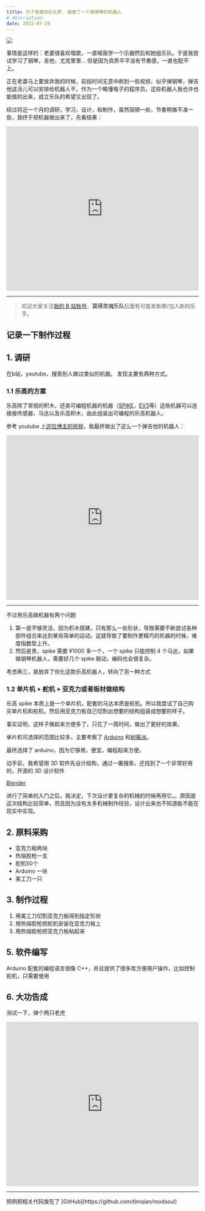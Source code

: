```yaml
---
title: 为了老婆的乐队梦, 我做了一个弹钢琴的机器人
# description:
date: 2022-07-29
---
```


![](https://i.v2ex.co/3SAa692h.jpeg)

事情是这样的：老婆很喜欢唱歌，一直喊我学一个乐器然后和她组乐队。于是我尝试学习了钢琴，吉他，尤克里里… 但是因为资质平平没有节奏感，一直也配不上。

正在老婆马上要放弃我的时候，前段时间无意中刷到一些视频，似乎弹钢琴，弹吉他这活儿可以安排给机器人干。作为一个略懂电子的程序员，这些机器人我也许也能做的出来，成立乐队的希望又出现了。

经过将近一个月的调研，学习，设计，和制作，虽然简陋一些，节奏稍微不准一些，我终于把机器做出来了，先看结果：

<iframe 
  style="width: 640px; height: 430px; max-width: 100%"
  src="https://player.bilibili.com/player.html?aid=428990101&bvid=BV1nG411h7pE&cid=787586760&page=1" scrolling="no" border="0" frameborder="no" framespacing="0" allowfullscreen="true"> 
</iframe>

<hr/>

> 欢迎大家关注[我的 B 站账号](https://space.bilibili.com/11206127)，**莫得灵魂乐队**后面有可能发新歌/加入新的乐手。


## 记录一下制作过程

## 1. 调研

在b站，youtube，搜索别人做过类似的机器。 发现主要有两种方式。

### 1.1 乐高的方案

乐高除了常规的积木，还卖可编程机器的机器（[SPIKE](https://legoeducation.cn/zh-cn/products/lego-education-spike-prime-/45678#spike-prime%E7%A7%91%E5%88%9B%E5%A5%97%E8%A3%85)，[EV3](https://zh.wikipedia.org/zh-sg/%E6%A8%82%E9%AB%98Mindstorms_EV3)等）这些机器可以连接接传感器，马达以及乐高积木，由此组装出可编程的乐高机器人。

参考 youtube 上[这位博主的视频](https://www.youtube.com/watch?v=cXgB3lIvPHI)，我最终做出了这么一个弹吉他的机器人：

<iframe 
  style="width: 640px; height: 430px; max-width: 100%"
  src="https://player.bilibili.com/player.html?aid=686382957&bvid=BV1AU4y1v7Cz&cid=786446104&page=1" scrolling="no" border="0" frameborder="no" framespacing="0" allowfullscreen="true"> 
</iframe>

---

不过用乐高做机器有两个问题

1. 第一是不够灵活，因为积木搭建，只有那么一些形状，导致需要不断尝试各种部件组合来达到某些简单的运动。这就导致了要制作更精巧的机器的时候，难度指数型上升。
2. 然后是贵，spike 需要 ¥1000 多一个，一个 spike 只能控制 4 个马达，如果做钢琴机器人，需要好几个 spike 联动，编码也会很复杂。

考虑再三，我放弃了优化这款乐高机器人，转向了另一种方式

### 1.2 单片机 + 舵机 + 亚克力或者板材做结构

乐高 spike 本质上是一个单片机，配套的马达本质是舵机。所以我尝试了自己购买单片机和舵机，然后用亚克力板自己切割出想要的结构组装成想要的样子。

事实证明，这样子做起来方便多了，只花了一周时间，做出了更好的效果。

单片机可选择的范围比较多，主要考察了 [Arduino](https://www.arduino.cc/) 和[树莓派](https://www.raspberrypi.com/)。

最终选择了 arduino，因为它够用，便宜，编程起来方便。

动手前，我希望用 3D 软件先设计结构，通过一番搜索，还找到了一个非常好用的，开源的 3D 设计软件

[Blender](https://github.com/blender/blender)

进行了简单的入门之后，我决定，下次设计更复杂的机械的时候再用它。。原因是这次结构比较简单，而且因为没有太多机械制作经验，设计出来也不知道能不能在现实中实现。

## 2. 原料采购

- 亚克力板两块
- 热熔胶枪一支
- 舵机50个
- Arduino 一块
- 美工刀一只

## 3. 制作过程

1. 用美工刀切割亚克力板得到指定形状
2. 用热熔胶枪把舵机安装在亚克力板上
3. 用热熔胶枪把亚克力板粘起来

## 5. 软件编写

Arduino 配套的编程语言很像 C++，并且提供了很多库方便用户操作，比如控制舵机，只需要使用

## 6. 大功告成

测试一下，弹个两只老虎

<iframe 
  style="width: 640px; height: 430px; max-width: 100%"
  src="https://player.bilibili.com/player.html?aid=428963168&bvid=BV1VG411h7BH&cid=787590517&page=1" scrolling="no" border="0" frameborder="no" framespacing="0" allowfullscreen="true"> 
</iframe>

<hr/>
照例把相关代码放在了 [GitHub](https://github.com/timqian/modsoul)



